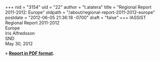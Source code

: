 +++
nid = "3154"
uid = "22"
author = "t.alatera"
title = "Regional Report 2011-2012: Europe"
oldpath = "/about/regional-report-2011-2012-europe"
postdate = "2012-06-05 21:36:18 -0700"
draft = "false"
+++
IASSIST Regional Report 2011-2012\
Europe\
Iris Alfredsson\
SND\
May 30, 2012

» **[Report in PDF
format](http://www.iassistdata.org/file/about/europe_regional_report_2011-2012.pdf).**
